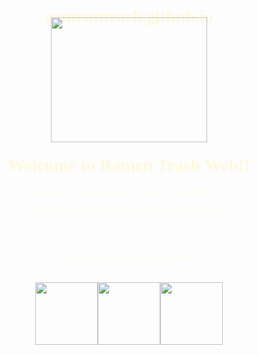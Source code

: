 # ramenntrash.github.io
<!DOCTYPE html>
<html lang="en">
<head>
    <meta charset="UTF-8">
    <meta http-equiv="X-UA-Compatible" content="IE=edge">
    <meta name="viewport" content="width=device-width, initial-scale=1.0">
    <title>THIS IS RAMEN TRASH</title>
</head>
<link rel="preconnect" href="https://fonts.googleapis.com">
<link rel="preconnect" href="https://fonts.gstatic.com" crossorigin>
<link href="https://fonts.googleapis.com/css2?family=Silkscreen&display=swap" rel="stylesheet">

<style>
    body {
        background-image: url(https://wallpaperaccess.com/full/1719750.png);
        background-size: cover;
        font-family: 'Silkscreen', cursive;

    }

    p {
        text-align: center;
        color: ivory;
    }

    h1 {
        text-align: center;
        color: cornsilk;

    }


    .profile {
        width:100%;
        height: 100px;
        display:flex;
        align-items:center;
        justify-content: center;
    }

    a {
        text-align: center;
    }

    
    
    

</style>
<body>
    <br>
  <div class="profile">
   <img src="https://media.discordapp.net/attachments/866532846678966323/1008173034043101214/20220814_073646.png?width=840&height=472" width="250" height="200">
   </div>
   <br>
   <br>

   <h1>Welcome to Ramen Trash Web!!</h1>
   
<p>Lorem ipsum dolor sit amet, consectetur adipisicing elit.</p>
<p>Illum delectus explicabo soluta rerum quod iure tempori.</p>
<br>
<br>
<p>Tap this icon to follow my Social Media!</p>
<br>

<div class="profile">
<a href="https://www.instagram.com/ramenntrash._/">
    <img src="https://media.discordapp.net/attachments/866532846678966323/1008191272181301278/147-1473367_megumin-pixel-megumin-removebg-preview.png?width=446&height=473" width="100" height="100">
</a>
<a href="https://www.youtube.com/channel/UCZKXUJgnEV7mvTyYnS8pM2A">
    <img src="https://media.discordapp.net/attachments/1000403214920847530/1008217957299671160/4b0ae80a7cea80b700f465717d97fe4f-removebg-preview.png" width="100" height="100">
</a>
<a href="https://www.tiktok.com/@ramenntrash._">
    <img src="https://media.discordapp.net/attachments/1000403214920847530/1008261246459588699/20220814_132905.png?width=473&height=473" width="100" height="100">
</a>
</div>



</body>
</html>

